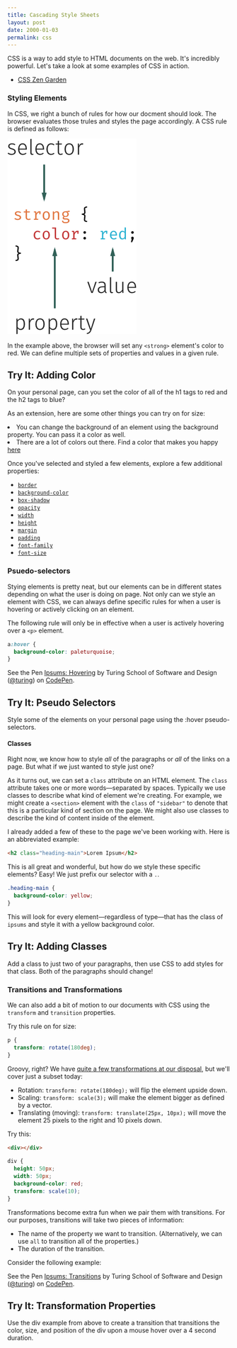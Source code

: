 ```yaml
---
title: Cascading Style Sheets
layout: post
date: 2000-01-03
permalink: css
---
```


CSS is a way to add style to HTML documents on the web. It's incredibly powerful. Let's take a look at some examples of CSS in action.

- [CSS Zen Garden](http://www.csszengarden.com)

### Styling Elements

In CSS, we right a bunch of rules for how our docment should look. The browser evaluates those trules and styles the page accordingly. A CSS rule is defined as follows:

![Anatomy of a CSS Selector](/images/css-rule.png)

In the example above, the browser will set any `<strong>` element's color to red. We can define multiple sets of properties and values in a given rule.

<div class="try-it">
<h2>Try It: Adding Color</h2>

<p>On your personal page, can you set the color of all of the h1 tags to red and the h2 tags to blue?</p>

<p>As an extension, here are some other things you can try on for size:</p>

<li>You can change the background of an element using the background property. You can pass it a color as well.</li>
<li>There are a lot of colors out there. Find a color that makes you happy <a href="http://colours.neilorangepeel.com">here</a></li>
</div>

Once you've selected and styled a few elements, explore a few additional properties:

- [`border`](https://developer.mozilla.org/en-US/docs/Web/CSS/border)
- [`background-color`](https://developer.mozilla.org/en-US/docs/Web/CSS/background-color)
- [`box-shadow`](https://developer.mozilla.org/en-US/docs/Web/CSS/box-shadow)
- [`opacity`](https://developer.mozilla.org/en-US/docs/Web/CSS/opacity)
- [`width`](https://developer.mozilla.org/en-US/docs/Web/CSS/width)
- [`height`](https://developer.mozilla.org/en-US/docs/Web/CSS/height)
- [`margin`](https://developer.mozilla.org/en-US/docs/Web/CSS/margin)
- [`padding`](https://developer.mozilla.org/en-US/docs/Web/CSS/padding)
- [`font-family`](https://developer.mozilla.org/en-US/docs/Web/CSS/font-family)
- [`font-size`](https://developer.mozilla.org/en-US/docs/Web/CSS/font-size)

### Psuedo-selectors

Stying elements is pretty neat, but our elements can be in different states depending on what the user is doing on page. Not only can we style an element with CSS, we can always define specific rules for when a user is hovering or actively clicking on an element.

The following rule will only be in effective when a user is actively hovering over a `<p>` element.

```css
a:hover {
  background-color: paleturquoise;
}
```

<p data-height="300" data-theme-id="23788" data-slug-hash="RRWXVp" data-default-tab="css,result" data-user="turing" data-embed-version="2" data-editable="true" class="codepen">See the Pen <a href="http://codepen.io/team/turing/pen/RRWXVp/">Ipsums: Hovering</a> by Turing School of Software and Design (<a href="http://codepen.io/turing">@turing</a>) on <a href="http://codepen.io">CodePen</a>.</p>

<div class="try-it">
<h2>Try It: Pseudo Selectors</h2>

<p>Style some of the elements on your personal page using the :hover pseudo-selectors.</p>
</div>

#### Classes

Right now, we know how to style _all_ of the paragraphs or _all_ of the links on a page. But what if we just wanted to style just one?

As it turns out, we can set a `class` attribute on an HTML element. The `class` attribute takes one or more words—separated by spaces. Typically we use classes to describe what kind of element we're creating. For example, we might create a `<section>` element with the `class` of `"sidebar"` to denote that this is a particular kind of section on the page. We might also use classes to describe the kind of content inside of the element.

I already added a few of these to the page we've been working with. Here is an abbreviated example:

```html
<h2 class="heading-main">Lorem Ipsum</h2>
```

This is all great and wonderful, but how do we style these specific elements? Easy! We just prefix our selector with a `.`.

```css
.heading-main {
  background-color: yellow;
}
```

This will look for every element—regardless of type—that has the class of `ipsums` and style it with a yellow background color.

<div class="try-it">
<h2>Try It: Adding Classes</h2>

<p>Add a class to just two of your paragraphs, then use CSS to add styles for that class. Both of the paragraphs should change!</p>
</div>

### Transitions and Transformations

We can also add a bit of motion to our documents with CSS using the `transform` and `transition` properties.

Try this rule on for size:

```css
p {
  transform: rotate(180deg);
}
```

Groovy, right? We have [quite a few transformations at our disposal](https://developer.mozilla.org/en-US/docs/Web/CSS/transform), but we'll cover just a subset today:

- Rotation: `transform: rotate(180deg);` will flip the element upside down.
- Scaling: `transform: scale(3);` will make the element bigger as defined by a vector.
- Translating (moving): `transform: translate(25px, 10px);` will move the element 25 pixels to the right and 10 pixels down.

Try this:

```html
<div></div>
```

```css
div {
  height: 50px;
  width: 50px;
  background-color: red;
  transform: scale(10);
}
```

Transformations become extra fun when we pair them with transitions. For our purposes, transitions will take two pieces of information:

- The name of the property we want to transition. (Alternatively, we can use `all` to transition all of the properties.)
- The duration of the transition.

Consider the following example:

<p data-height="300" data-theme-id="23788" data-slug-hash="ezpqbY" data-default-tab="css,result" data-user="turing" data-embed-version="2" data-editable="true" class="codepen">See the Pen <a href="http://codepen.io/team/turing/pen/ezpqbY/">Ipsums: Transitions</a> by Turing School of Software and Design (<a href="http://codepen.io/turing">@turing</a>) on <a href="http://codepen.io">CodePen</a>.</p>

<div class="try-it">
<h2>Try It: Transformation Properties</h2>

<p>Use the div example from above to create a transition that transitions the color, size, and position of the div upon a mouse hover over a 4 second duration.</p>
</div>  
